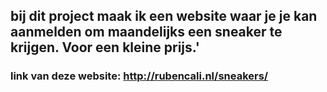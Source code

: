 ## bij dit project maak ik een website waar je je kan aanmelden om maandelijks een sneaker te krijgen. Voor een kleine prijs.'
### link van deze website: http://rubencali.nl/sneakers/